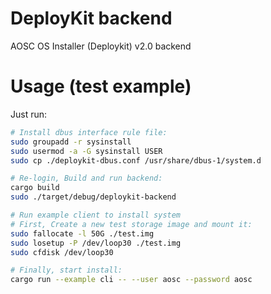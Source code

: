 # DeployKit backend
AOSC OS Installer (Deploykit) v2.0 backend

# Usage (test example)

Just run:

```bash
# Install dbus interface rule file:
sudo groupadd -r sysinstall
sudo usermod -a -G sysinstall USER
sudo cp ./deploykit-dbus.conf /usr/share/dbus-1/system.d

# Re-login, Build and run backend:
cargo build
sudo ./target/debug/deploykit-backend

# Run example client to install system
# First, Create a new test storage image and mount it:
sudo fallocate -l 50G ./test.img
sudo losetup -P /dev/loop30 ./test.img
sudo cfdisk /dev/loop30

# Finally, start install:
cargo run --example cli -- --user aosc --password aosc
```
